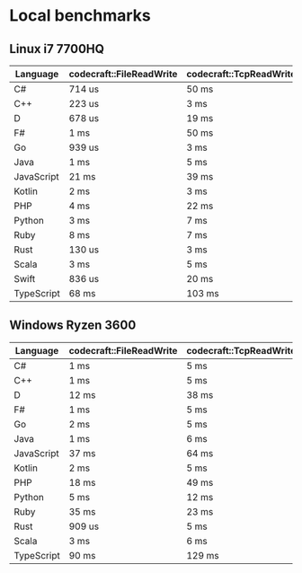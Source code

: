 # Local benchmarks

## Linux i7 7700HQ

| Language | codecraft::FileReadWrite | codecraft::TcpReadWrite | example::FileReadWrite | example::TcpReadWrite |
| - | --- | --- | --- | --- |
| C# | 714 us | 50 ms | 459 us | 567 us |
| C++ | 223 us | 3 ms | 26 us | 135 us |
| D | 678 us | 19 ms | 30 us | 362 us |
| F# | 1 ms | 50 ms | 581 us | 397 us |
| Go | 939 us | 3 ms | 431 us | 217 us |
| Java | 1 ms | 5 ms | 974 us | 174 us |
| JavaScript | 21 ms | 39 ms | 1 ms | 744 us |
| Kotlin | 2 ms | 3 ms | 1 ms | 203 us |
| PHP | 4 ms | 22 ms | 196 us | 404 us |
| Python | 3 ms | 7 ms | 229 us | 405 us |
| Ruby | 8 ms | 7 ms | 501 us | 194 us |
| Rust | 130 us | 3 ms | 16 us | 128 us |
| Scala | 3 ms | 5 ms | 2 ms | 566 us |
| Swift | 836 us | 20 ms | 57 us | 381 us |
| TypeScript | 68 ms | 103 ms | 1 ms | 1 ms |

## Windows Ryzen 3600

| Language | codecraft::FileReadWrite | codecraft::TcpReadWrite | example::FileReadWrite | example::TcpReadWrite |
| - | --- | --- | --- | --- |
| C# | 1 ms | 5 ms | 830 us | 153 us |
| C++ | 1 ms | 5 ms | 717 us | 74 us |
| D | 12 ms | 38 ms | 2 ms | 269 us |
| F# | 1 ms | 5 ms | 1 ms | 334 us |
| Go | 2 ms | 5 ms | 1 ms | 77 us |
| Java | 1 ms | 6 ms | 1 ms | 280 us |
| JavaScript | 37 ms | 64 ms | 1 ms | 900 us |
| Kotlin | 2 ms | 5 ms | 1 ms | 440 us |
| PHP | 18 ms | 49 ms | 1 ms | 331 us |
| Python | 5 ms | 12 ms | 927 us | 188 us |
| Ruby | 35 ms | 23 ms | 1 ms | 15 ms |
| Rust | 909 us | 5 ms | 775 us | 75 us |
| Scala | 3 ms | 6 ms | 2 ms | 911 us |
| TypeScript | 90 ms | 129 ms | 1 ms | 1 ms |